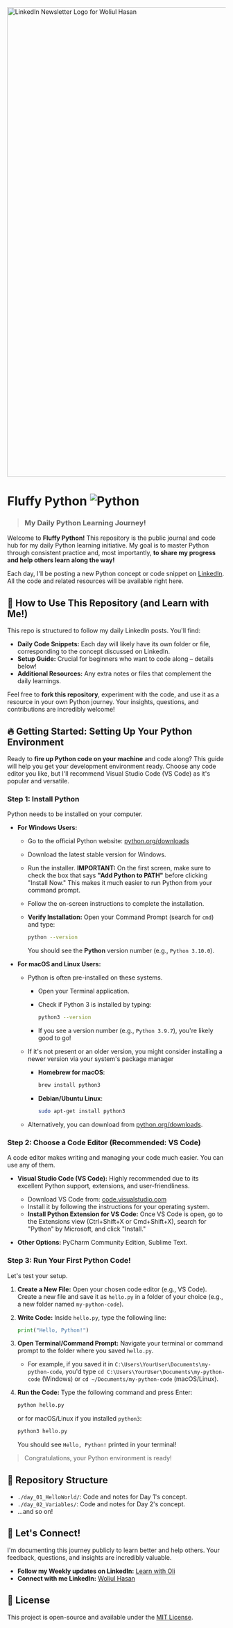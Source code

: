 <img width="1920" height="1080" alt="LinkedIn Newsletter Logo for Woliul Hasan" src="https://github.com/user-attachments/assets/9aa1456a-c45c-4f08-a925-a9586cf3b5a4" />

# **Fluffy Python** ![Python](https://img.shields.io/badge/python-3670A0?style=for-the-badge&logo=python&logoColor=ffdd54)

> ### My Daily Python Learning Journey!


Welcome to **Fluffy Python!** This repository is the public journal and code hub for my daily Python learning initiative. My goal is to master Python through consistent practice and, most importantly, **to share my progress and help others learn along the way!**

Each day, I'll be posting a new Python concept or code snippet on [LinkedIn](https://www.linkedin.com/in/woliul/). All the code and related resources will be available right here.


## 🚀 How to Use This Repository (and Learn with Me!)

This repo is structured to follow my daily LinkedIn posts. You'll find:

* **Daily Code Snippets:** Each day will likely have its own folder or file, corresponding to the concept discussed on LinkedIn.
* **Setup Guide:** Crucial for beginners who want to code along – details below!
* **Additional Resources:** Any extra notes or files that complement the daily learnings.

Feel free to **fork this repository**, experiment with the code, and use it as a resource in your own Python journey. Your insights, questions, and contributions are incredibly welcome!


## 🔥 Getting Started: Setting Up Your Python Environment

Ready to **fire up Python code on your machine** and code along? This guide will help you get your development environment ready. Choose any code editor you like, but I'll recommend Visual Studio Code (VS Code) as it's popular and versatile.

### Step 1: Install Python

Python needs to be installed on your computer.

* **For Windows Users:**
    *  Go to the official Python website: [python.org/downloads](https://www.python.org/downloads/)
    *  Download the latest stable version for Windows.
    *  Run the installer. **IMPORTANT:** On the first screen, make sure to check the box that says **"Add Python to PATH"** before clicking "Install Now." This makes it much easier to run Python from your command prompt.
    *  Follow the on-screen instructions to complete the installation.
    *  **Verify Installation:** Open your Command Prompt (search for `cmd`) and type:
  
          ```bash
          python --version
          ```
          You should see the **Python** version number (e.g., `Python 3.10.0`).

* **For macOS and Linux Users:**
    * Python is often pre-installed on these systems.
       *  Open your Terminal application.
       *  Check if Python 3 is installed by typing:
         
           ```bash
           python3 --version
           ```
       *  If you see a version number (e.g., `Python 3.9.7`), you're likely good to go!
    *  If it's not present or an older version, you might consider installing a newer version via your system's package manager

       *  **Homebrew for macOS**:
         
          ```bash
          brew install python3
          ```
 
       *  **Debian/Ubuntu Linux**:
         
          ```bash
          sudo apt-get install python3
          ```
    *  Alternatively, you can download from [python.org/downloads](https://www.python.org/downloads/).

### Step 2: Choose a Code Editor (Recommended: VS Code)

A code editor makes writing and managing your code much easier. You can use any of them.

* **Visual Studio Code (VS Code):** Highly recommended due to its excellent Python support, extensions, and user-friendliness.
    *  Download VS Code from: [code.visualstudio.com](https://code.visualstudio.com/)
    *  Install it by following the instructions for your operating system.
    *  **Install Python Extension for VS Code:** Once VS Code is open, go to the Extensions view (Ctrl+Shift+X or Cmd+Shift+X), search for "Python" by Microsoft, and click "Install."

* **Other Options:** PyCharm Community Edition, Sublime Text.

### Step 3: Run Your First Python Code!

Let's test your setup.

1.  **Create a New File:** Open your chosen code editor (e.g., VS Code). Create a new file and save it as `hello.py` in a folder of your choice (e.g., a new folder named `my-python-code`).
2.  **Write Code:** Inside `hello.py`, type the following line:
    ```python
    print("Hello, Python!")
    ```
3.  **Open Terminal/Command Prompt:** Navigate your terminal or command prompt to the folder where you saved `hello.py`.
    * For example, if you saved it in `C:\Users\YourUser\Documents\my-python-code`, you'd type `cd C:\Users\YourUser\Documents\my-python-code` (Windows) or `cd ~/Documents/my-python-code` (macOS/Linux).
4.  **Run the Code:** Type the following command and press Enter:
   
    ```bash
    python hello.py
    ```
    or for macOS/Linux if you installed `python3`:
    
    ```bash
    python3 hello.py
    ```
    You should see `Hello, Python!` printed in your terminal!

> Congratulations, your Python environment is ready!

## 📂 Repository Structure

* `./day_01_HelloWorld/`: Code and notes for Day 1's concept.
* `./day_02_Variables/`: Code and notes for Day 2's concept.
* ...and so on!

## 🤝 Let's Connect!

I'm documenting this journey publicly to learn better and help others. Your feedback, questions, and insights are incredibly valuable.

* **Follow my Weekly updates on LinkedIn:** [Learn with Oli](https://www.linkedin.com/newsletters/7352633994062024704/)
* **Connect with me LinkedIn:** [Woliul Hasan](https://www.linkedin.com/in/woliul/)

## 📜 License

This project is open-source and available under the [MIT License](LICENSE).

